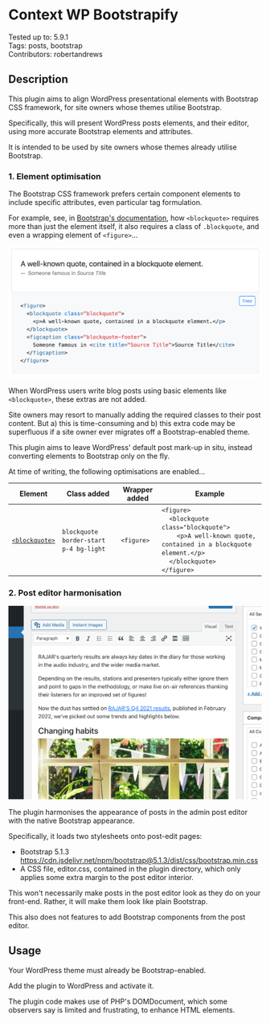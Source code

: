 # Context WP Bootstrapify

Tested up to: 5.9.1  
Tags: posts, bootstrap  
Contributors: robertandrews  

## Description

This plugin aims to align WordPress presentational elements with Bootstrap CSS framework, for site owners whose themes utilise Bootstrap.

Specifically, this will present WordPress posts elements, and their editor, using more accurate Bootstrap elements and attributes.

It is intended to be used by site owners whose themes already utilise Bootstrap.

### 1. Element optimisation

The Bootstrap CSS framework prefers certain component elements to include specific attributes, even particular tag formulation.

For example, see, in [Bootstrap's documentation](https://getbootstrap.com/docs/5.0/content/typography/#blockquotes), how `<blockquote>` requires more than just the element itself, it also requires a class of `.blockquote`, and even a wrapping element of `<figure>`...

![Bootstrap blockquote docs](blockquote.png)

When WordPress users write blog posts using basic elements like `<blockquote>`, these extras are not added.

Site owners may resort to manually adding the required classes to their post content. But a) this is time-consuming and b) this extra code may be superfluous if a site owner ever migrates off a Bootstrap-enabled theme.

This plugin aims to leave WordPress' default post mark-up in situ, instead converting elements to Bootstrap only on the fly.

At time of writing, the following optimisations are enabled...

| Element      | Class added | Wrapper added | Example |
| ----------- | ----------- | ----------- | ----------- |
| [`<blockquote>`](https://getbootstrap.com/docs/5.0/content/typography/#blockquotes) | `blockquote border-start p-4 bg-light`    |  `<figure>`  | `<figure>`<br>&nbsp;&nbsp;&nbsp;&nbsp;`<blockquote class="blockquote">`<br>&nbsp;&nbsp;&nbsp;&nbsp;&nbsp;&nbsp;&nbsp;&nbsp;`<p>A well-known quote, contained in a blockquote element.</p>`<br>&nbsp;&nbsp;&nbsp;&nbsp;`</blockquote>`<br>`</figure>` |

### 2. Post editor harmonisation

![Post editor screenshot](screenshot.png)

The plugin harmonises the appearance of posts in the admin post editor with the native Bootstrap appearance.

Specifically, it loads two stylesheets onto post-edit pages:

* Bootstrap 5.1.3 https://cdn.jsdelivr.net/npm/bootstrap@5.1.3/dist/css/bootstrap.min.css
* A CSS file, editor.css, contained in the plugin directory, which only applies some extra margin to the post editor interior.

This won't necessarily make posts in the post editor look as they do on your front-end. Rather, it will make them look like plain Bootstrap.

This also does not features to add Bootstrap components from the post editor.

## Usage

Your WordPress theme must already be Bootstrap-enabled.

Add the plugin to WordPress and activate it.

The plugin code makes use of PHP's DOMDocument, which some observers say is limited and frustrating, to enhance HTML elements.

